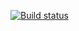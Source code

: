 [![Build status](https://ci.appveyor.com/api/projects/status/ik0ukat1sr6mirr8?svg=true)](https://ci.appveyor.com/project/Ksenia-Mesh/react-composition-of-components2)
